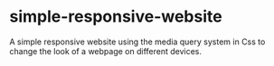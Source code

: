 # simple-responsive-website
A simple responsive website using the media query system in Css to change the look of a webpage on different devices.
